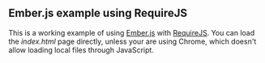 ## Ember.js example using RequireJS

This is a working example of using [Ember.js](http://emberjs.com) with [RequireJS](http://requirejs.org). You can load the *index.html* page directly, unless your are using Chrome, which doesn't allow loading local files through JavaScript.

